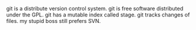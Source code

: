 git is a distribute version control system.
git is free software distributed under the GPL.
git has a mutable index called stage.
git tracks changes of files.
my stupid boss still prefers SVN.
